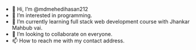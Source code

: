 - 👋 Hi, I’m @mdmehedihasan212
- 👀 I’m interested in programming.
- 🌱 I’m currently learning full stack web development course with Jhankar Mahbub vai.
- 💞️ I’m looking to collaborate on everyone.
- 📫 How to reach me with my contact address.

<!---
mdmehedihasan212/mdmehedihasan212 is a ✨ special ✨ repository because its `README.md` (this file) appears on your GitHub profile.
You can click the Preview link to take a look at your changes.
--->
